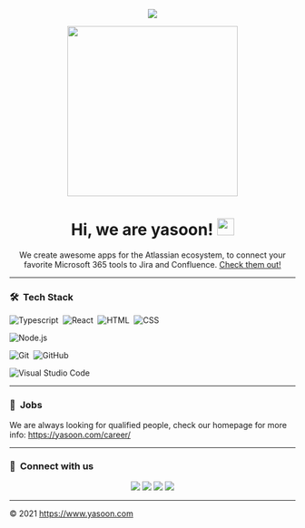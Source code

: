 <p align="center"><img src="https://static-resources.yasoon.com/mails/Logo_yasoon_dunkelblau_RGB.png"></p>
<p align="center"><img src="https://yasoon.com/wp-content/uploads/2020/09/header_Microsoft-Teams-for-Jira-1-1272x1019.png" height="300px"></p>

<h1 align="center">Hi, we are yasoon! <img src="https://user-images.githubusercontent.com/2111803/133785321-4149da2c-1a3a-4040-b561-74e73cadd573.gif" width="30px"></h1>

<p align="center" width="150px"> We create awesome apps for the Atlassian ecosystem, to connect your favorite Microsoft 365 tools to Jira and Confluence. <a href="https://marketplace.atlassian.com/vendors/1211722/yasoon">Check them out!</a></p>

---

### 🛠 &nbsp;Tech Stack

![Typescript](https://img.shields.io/badge/-Typescript-05122A?style=flat&logo=typescript)&nbsp;
![React](https://img.shields.io/badge/-React-05122A?style=flat&logo=react)&nbsp;
![HTML](https://img.shields.io/badge/-HTML-05122A?style=flat&logo=HTML5)&nbsp;
![CSS](https://img.shields.io/badge/-CSS-05122A?style=flat&logo=CSS3&logoColor=1572B6)&nbsp;

![Node.js](https://img.shields.io/badge/-Node.js-05122A?style=flat&logo=node.js&logoColor=339933)&nbsp;

![Git](https://img.shields.io/badge/-Git-05122A?style=flat&logo=git)&nbsp;
![GitHub](https://img.shields.io/badge/-GitHub-05122A?style=flat&logo=github)&nbsp;

![Visual Studio Code](https://img.shields.io/badge/-Visual%20Studio%20Code-05122A?style=flat&logo=visual-studio-code&logoColor=007ACC)&nbsp;

---

### 🚀 &nbsp;Jobs

We are always looking for qualified people, check our homepage for more info: https://yasoon.com/career/

---

### :link: &nbsp;Connect with us

<p align="center">
<a href="https://www.linkedin.com/company/yasoon"><img src="https://img.shields.io/badge/-yasoon-0077B5?style=for-the-badge&logo=Linkedin&logoColor=white"/></a>
<a href="mailto:contact@yasoon.com"><img src="https://img.shields.io/badge/-contact@yasoon.com-D14836?style=for-the-badge&logo=Outlook&logoColor=white"/></a>
<a href="https://instagram.com/yasoonofficial"><img src="https://img.shields.io/badge/-Instagram-E4405F?style=for-the-badge&logo=Instagram&logoColor=white"/></a>
<a href="https://twitter.com/yasoonofficial"><img src="https://img.shields.io/badge/-Twitter-1DA1F2?style=for-the-badge&logo=twitter&logoColor=white"/></a>
</p>

---
© 2021 https://www.yasoon.com
